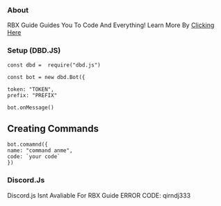 <br />
    <p>
 
  </p>
  


### About

RBX Guide Guides You To Code And Everything! Learn More By [Clicking Here](https://sites.google.com/view/javascript-learn2/Learn-More)




### Setup (DBD.JS)


```
const dbd =  require("dbd.js")

const bot = new dbd.Bot({

token: "TOKEN",
prefix: "PREFIX"

bot.onMessage()
```

## Creating Commands
```
bot.comamnd({ 
name: "command anme",
code: `your code`
})
```


### Discord.Js

Discord.js Isnt Avaliable For RBX Guide ERROR CODE: qirndj333
